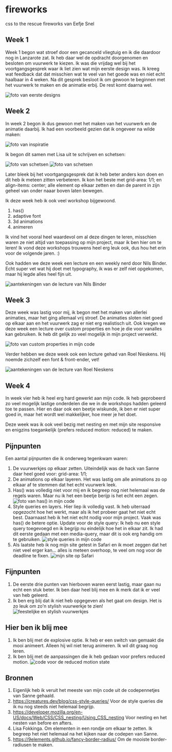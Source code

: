 # fireworks

css to the rescue fireworks van Eefje Snel

## Week 1

Week 1 begon wat stroef door een gecanceld vliegtuig en ik die daardoor nog in Lanzarote zat. Ik heb daar wel de opdracht doorgenomen en besloten om vuurwerk te kiezen.
Ik was die vrijdag wel bij het voortgangsgesprek waar ik liet zien wat mijn eerste design was. Ik kreeg wat feedback dat dat misschien wat te veel van het goede was en niet echt haalbaar in 4 weken. Na dit gesprek besloot ik om gewoon te beginnen met het vuurwerk te maken en de animatie erbij. De rest komt daarna wel.

![foto van eerste designs](/images/eerste-schets.png)

## Week 2

In week 2 begon ik dus gewoon met het maken van het vuurwerk en de animatie daarbij. Ik had een voorbeeld gezien dat ik ongeveer na wilde maken:

![foto van inspiratie](/images/inspiratie.png)

Ik begon dit samen met Lisa uit te schrijven en schetsen:

![foto van schetsen](/images/snelle-schets.png)
![foto van schetsen](/images/snelle-schets2.png)

Later bleek bij het voortgangsgesprek dat ik heb beter anders kon doen en dit heb ik meteen zitten verbeteren. Ik kon het beste met grid-area: 1/1; en align-items: center; alle element op elkaar zetten en dan de parent in zijn geheel van onder naaar boven laten bewegen.

Ik deze week heb ik ook veel workshop bijgewoond.

1. has()
2. adaptive font
3. 3d animations
4. animeren

Ik vind het vooral heel waardevol om al deze dingen te leren, misschien waren ze niet altijd van toepassing op mijn project, maar ik ben hier om te leren!
Ik vond deze workshops trouwens heel erg leuk ook, dus hou het erin voor de volgende jaren. :)

Ook hadden we deze week een lecture en een weekly nerd door Nils Binder. Echt super vet wat hij doet met typography, ik was er zelf niet opgekomen, maar hij legde alles heel fijn uit.

![aantekeningen van de lecture van Nils Binder](/images/aantekeningen-nils.png)

## Week 3

Deze week was lastig voor mij, ik begon met het maken van allerlei animaties, maar het ging allemaal vrij stroef. De animaties sloten niet goed op elkaar aan en het vuurwerk zag er niet erg realistisch uit. Ook kregen we deze week een lecture over custom properties en hoe je die voor vanalles kan gebruiken. Ik heb dit gelijk zo veel mogelijk in mijn project verwerkt.

![foto van custom properties in mijn code](/images/customproperties.png)

Verder hebben we deze week ook een lecture gehad van Roel Nieskens. Hij noemde zichzelf een font & front-ender, vet!

![aantekeningen van de lecture van Roel Nieskens](/images/aantekeningen-roel.png)

## Week 4

In week vier heb ik heel erg hard gewerkt aan mijn code. Ik heb geprobeerd zo veel mogelijk lastige onderdelen die we in de workshops hadden geleerd toe te passen. Hier en daar ook een beetje wiskunde, ik ben er niet super goed in, maar het wordt wel makkelijker, hoe meer je het doet.

Deze week was ik ook veel bezig met nesting en met mijn site responsive en enigzins toegankelijk (prefers reduced motion: reduced) te maken.

## Pijnpunten

Een aantal pijnpunten die ik onderweg tegenkwam waren:

1. De vuurwerkjes op elkaar zetten. Uiteindelijk was de hack van Sanne daar heel goed voor: grid-area: 1/1;
2. De animations op elkaar layeren. Het was lastig om alle animations zo op elkaar af te stemmen dat het echt vuurwerk leek.
3. Has() was volledig niet voor mij en ik begreep nog niet helemaal was de regels waren. Maar nu ik het een beetje berijp is het echt een zegen.
![foto van has() in mijn code](/images/has.png)
4. Style queries en layers. Hier liep ik volledig vast. Ik heb uiterraad opgezocht hoe het werkt, maar als ik het probeer gaat het niet echt best. Daarnaast heb ik het niet echt nodig voor mijn project. Vaak was has() de betere optie. Update voor de style query: Ik heb nu een style query toegevoegd en ik begrijp nu eindelijk hoe het in elkaar zit. Ik had dit eerste gedaan met een media-query, maar dit is ook erg handig om te gebruiken. 
![style queries in mijn code](/images/stylequery.png)
5. Als laatste heb ik nog mijn site getest in Safari en ik moet zeggen dat het niet veel erger kan... alles is meteen overhoop, te veel om nog voor de deadline te fixen.
![mijn site op Safari](/images/safari.png)

## Fijnpunten

1. De eerste drie punten van hierboven waren eerst lastig, maar gaan nu echt een stuk beter. Ik ben daar heel blij mee en ik merk dat ik er veel van heb geleerd.
2. Ik ben erg blij dat ik niet heb opgegeven als het gaat om design. Het is zo leuk om zo'n stylish vuurwerkje te zien!
![feestelijke en stylish vuurwerkjes](/images/feestelijk.png)

## Hier ben ik blij mee

1. Ik ben blij met de explosive optie. Ik heb er een switch van gemaakt die mooi animeert. Alleen hij wil niet terug animeren. Ik wil dit graag nog leren.
1. Ik ben blij met de aanpassingen die ik heb gedaan voor prefers reduced motion.
![code voor de reduced motion state](/images/reducedmotion.png)

## Bronnen

1. Eigenlijk heb ik veruit het meeste van mijn code uit de codepennetjes van Sanne gehaald.
2. https://creatures.dev/blog/css-style-queries/ Voor de style queries die ik nu nog steeds niet helemaal begrijp.
3. https://developer.mozilla.org/en-US/docs/Web/CSS/CSS_nesting/Using_CSS_nesting Voor nesting en het nesten van before en afters.
4. Lisa Fokkinga. Om elementen in een rondje om elkaar te zetten. Ik begreep het niet helemaal na het kijken naar de codepen van Sanne.
5. https://9elements.github.io/fancy-border-radius/ Om de mooiste border-radiusen te maken.
